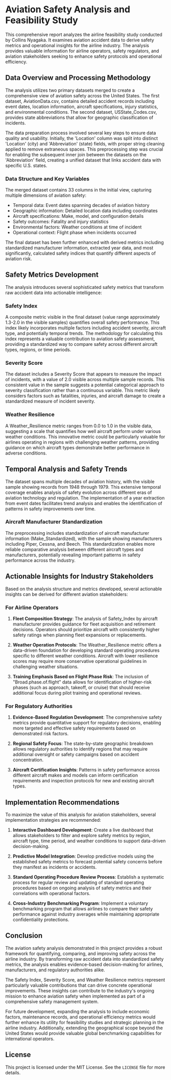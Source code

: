# Aviation Safety Analysis and Feasibility Study

This comprehensive report analyzes the airline feasibility study conducted by Collins Nyagaka. It examines aviation accident data to derive safety metrics and operational insights for the airline industry. The analysis provides valuable information for airline operators, safety regulators, and aviation stakeholders seeking to enhance safety protocols and operational efficiency.

## Data Overview and Processing Methodology

The analysis utilizes two primary datasets merged to create a comprehensive view of aviation safety across the United States. The first dataset, AviationData.csv, contains detailed accident records including event dates, location information, aircraft specifications, injury statistics, and environmental conditions. The second dataset, USState_Codes.csv, provides state abbreviations that allow for geographic classification of incidents.

The data preparation process involved several key steps to ensure data quality and usability. Initially, the 'Location' column was split into distinct 'Location' (city) and 'Abbreviation' (state) fields, with proper string cleaning applied to remove extraneous spaces. This preprocessing step was crucial for enabling the subsequent inner join between the datasets on the 'Abbreviation' field, creating a unified dataset that links accident data with specific U.S. states.

### Data Structure and Key Variables

The merged dataset contains 33 columns in the initial view, capturing multiple dimensions of aviation safety:

- Temporal data: Event dates spanning decades of aviation history
- Geographic information: Detailed location data including coordinates
- Aircraft specifications: Make, model, and configuration details
- Safety outcomes: Fatality and injury statistics
- Environmental factors: Weather conditions at time of incident
- Operational context: Flight phase when incidents occurred

The final dataset has been further enhanced with derived metrics including standardized manufacturer information, extracted year data, and most significantly, calculated safety indices that quantify different aspects of aviation risk.

## Safety Metrics Development

The analysis introduces several sophisticated safety metrics that transform raw accident data into actionable intelligence:

### Safety Index

A composite metric visible in the final dataset (value range approximately 1.3-2.0 in the visible samples) quantifies overall safety performance. This index likely incorporates multiple factors including accident severity, aircraft type, and potentially temporal trends. The methodology for calculating this index represents a valuable contribution to aviation safety assessment, providing a standardized way to compare safety across different aircraft types, regions, or time periods.

### Severity Score

The dataset includes a Severity Score that appears to measure the impact of incidents, with a value of 2.0 visible across multiple sample records. This consistent value in the sample suggests a potential categorical approach to severity classification rather than a continuous variable. This metric likely considers factors such as fatalities, injuries, and aircraft damage to create a standardized measure of incident severity.

### Weather Resilience

A Weather_Resilience metric ranges from 0.0 to 1.0 in the visible data, suggesting a scale that quantifies how well aircraft perform under various weather conditions. This innovative metric could be particularly valuable for airlines operating in regions with challenging weather patterns, providing guidance on which aircraft types demonstrate better performance in adverse conditions.

## Temporal Analysis and Safety Trends

The dataset spans multiple decades of aviation history, with the visible sample showing records from 1948 through 1979. This extensive temporal coverage enables analysis of safety evolution across different eras of aviation technology and regulation. The implementation of a year extraction from event dates facilitates trend analysis and enables the identification of patterns in safety improvements over time.

### Aircraft Manufacturer Standardization

The preprocessing includes standardization of aircraft manufacturer information (Make_Standardized), with the sample showing manufacturers including Piper, Cessna, and Beech. This standardization enables more reliable comparative analysis between different aircraft types and manufacturers, potentially revealing important patterns in safety performance across the industry.

## Actionable Insights for Industry Stakeholders

Based on the analysis structure and metrics developed, several actionable insights can be derived for different aviation stakeholders:

### For Airline Operators

1. **Fleet Composition Strategy**: The analysis of Safety_Index by aircraft manufacturer provides guidance for fleet acquisition and retirement decisions. Operators should prioritize aircraft with consistently higher safety ratings when planning fleet expansions or replacements.

2. **Weather Operation Protocols**: The Weather_Resilience metric offers a data-driven foundation for developing standard operating procedures specific to different weather conditions. Aircraft with lower resilience scores may require more conservative operational guidelines in challenging weather situations.

3. **Training Emphasis Based on Flight Phase Risk**: The inclusion of "Broad.phase.of.flight" data allows for identification of higher-risk phases (such as approach, takeoff, or cruise) that should receive additional focus during pilot training and operational reviews.

### For Regulatory Authorities

1. **Evidence-Based Regulation Development**: The comprehensive safety metrics provide quantitative support for regulatory decisions, enabling more targeted and effective safety requirements based on demonstrated risk factors.

2. **Regional Safety Focus**: The state-by-state geographic breakdown allows regulatory authorities to identify regions that may require additional oversight or safety campaigns based on accident concentration.

3. **Aircraft Certification Insights**: Patterns in safety performance across different aircraft makes and models can inform certification requirements and inspection protocols for new and existing aircraft types.

## Implementation Recommendations

To maximize the value of this analysis for aviation stakeholders, several implementation strategies are recommended:

1. **Interactive Dashboard Development**: Create a live dashboard that allows stakeholders to filter and explore safety metrics by region, aircraft type, time period, and weather conditions to support data-driven decision-making.

2. **Predictive Model Integration**: Develop predictive models using the established safety metrics to forecast potential safety concerns before they manifest as incidents or accidents.

3. **Standard Operating Procedure Review Process**: Establish a systematic process for regular review and updating of standard operating procedures based on ongoing analysis of safety metrics and their correlations with operational factors.

4. **Cross-Industry Benchmarking Program**: Implement a voluntary benchmarking program that allows airlines to compare their safety performance against industry averages while maintaining appropriate confidentiality protections.

## Conclusion

The aviation safety analysis demonstrated in this project provides a robust framework for quantifying, comparing, and improving safety across the airline industry. By transforming raw accident data into standardized safety metrics, the analysis enables evidence-based decision-making for airlines, manufacturers, and regulatory authorities alike.

The Safety Index, Severity Score, and Weather Resilience metrics represent particularly valuable contributions that can drive concrete operational improvements. These insights can contribute to the industry's ongoing mission to enhance aviation safety when implemented as part of a comprehensive safety management system.

For future development, expanding the analysis to include economic factors, maintenance records, and operational efficiency metrics would further enhance its utility for feasibility studies and strategic planning in the airline industry. Additionally, extending the geographical scope beyond the United States would provide valuable global benchmarking capabilities for international operators.

## License
This project is licensed under the MIT License. See the `LICENSE` file for more details.
